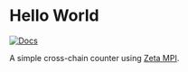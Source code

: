 # Hello World

[![Docs](https://img.shields.io/badge/Zeta%20docs-🔗-43ad51)](https://staging.docs.zetachain.com/develop/examples/hello-world)

A simple cross-chain counter using [Zeta MPI](https://staging.docs.zetachain.com/reference/message-passing-api).

<!-- @todo (lucas): deploy and document after changing MP interface and implementing zetaMessageRevert -->